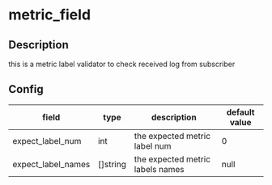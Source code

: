 # metric_field
## Description
this is a metric label validator to check received log from subscriber
## Config
|  field   |   type   |   description   | default value   |
| ---- | ---- | ---- | ---- |
|expect_label_num|int|the expected metric label num|0|
|expect_label_names|[]string|the expected metric labels names|null|
